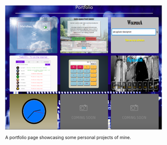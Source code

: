 [![portfolio](https://github.com/humanforklift/humanforklift.github.io/blob/master/images/portfolio-screenshot.png)](https://humanforklift.github.io/)

A portfolio page showcasing some personal projects of mine.
